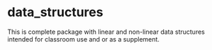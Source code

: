 # data_structures
This is complete package with linear and non-linear data structures 
intended for classroom use and or as a supplement.
